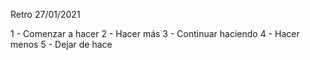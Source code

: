 Retro 27/01/2021

1 - Comenzar a hacer
2 - Hacer más
3 - Continuar haciendo
4 - Hacer menos
5 - Dejar de hace